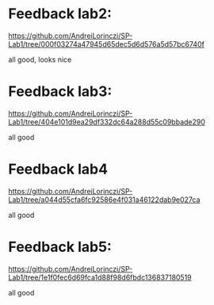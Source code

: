 # Feedback lab2:
https://github.com/AndreiLorinczi/SP-Lab1/tree/000f03274a47945d65dec5d6d576a5d57bc6740f

all good, looks nice

# Feedback lab3:
https://github.com/AndreiLorinczi/SP-Lab1/tree/404e101d9ea29df332dc64a288d55c09bbade290

all good

# Feedback lab4
https://github.com/AndreiLorinczi/SP-Lab1/tree/a044d55cfa6fc92586e4f031a46122dab9e027ca

all good

# Feedback lab5:
https://github.com/AndreiLorinczi/SP-Lab1/tree/1e1f0fec6d69fca1d88f98d6fbdc136837180519

all good
